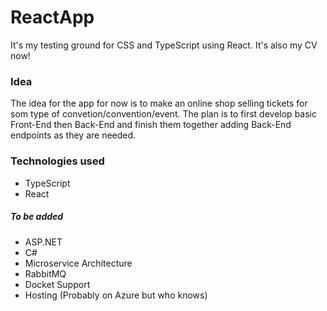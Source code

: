 # ReactApp
It's my testing ground for CSS and TypeScript using React.
It's also my CV now!

### Idea
The idea for the app for now is to make an online shop selling tickets for som type of convetion/convention/event. 
The plan is to first develop basic Front-End then Back-End and finish them together adding Back-End endpoints as they are needed.

### Technologies used
* TypeScript
* React
##### To be added
* ASP.NET
* C#
* Microservice Architecture
* RabbitMQ
* Docket Support
* Hosting (Probably on Azure but who knows)
